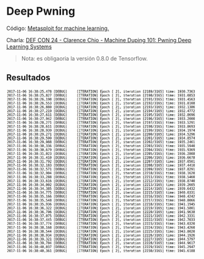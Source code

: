 # Deep Pwning

Código: [Metasploit for machine learning.](https://github.com/cchio/deep-pwning)

Charla: [DEF CON 24 - Clarence Chio - Machine Duping 101: Pwning Deep Learning Systems](https://www.youtube.com/watch?v=JAGDpJFFM2A)

> Nota: es obligaoria la versión 0.8.0 de Tensorflow.

## Resultados

![](./resultados.jpg)
